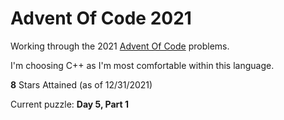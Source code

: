 # Advent Of Code 2021

Working through the 2021 [Advent Of Code](https://adventofcode.com/) problems.

I'm choosing C++ as I'm most comfortable within this language.

**8** Stars Attained (as of 12/31/2021)

Current puzzle: **Day 5, Part 1**